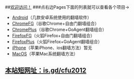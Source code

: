 ##[欢迎访问！](https://github.com/comeforu2012/truth/wiki)
###点右边Pages下面的列表就可以查看各个项目→
* [Android](https://github.com/comeforu2012/truth/wiki/Android)（几款安卓系统使用的翻墙软件）
* [ChromeFG](https://github.com/comeforu2012/truth/wiki/ChromeFG)（谷歌Chrome+自由门翻墙组合）
* [ChromePlus](https://github.com/comeforu2012/truth/wiki/ChromePlus)（谷歌Chrome+GoAgent翻墙组合）
* [FirefoxFG](https://github.com/comeforu2012/truth/wiki/FirefoxFG)（火狐Firefox+自由门翻墙组合）
* [FirefoxPlus](https://github.com/comeforu2012/truth/wiki/FirefoxPlus)（火狐Firefox+GoAgent翻墙组合）
* [iPhone](https://github.com/comeforu2012/truth/wiki/iPhone)（苹果iPhone、ios翻墙方法）暂无
* [MacOS](https://github.com/comeforu2012/truth/wiki/MacOS)（苹果Mac系统翻墙方法）

## [本站短网址：is.gd/cfu2012](http://is.gd/cfu2012)
